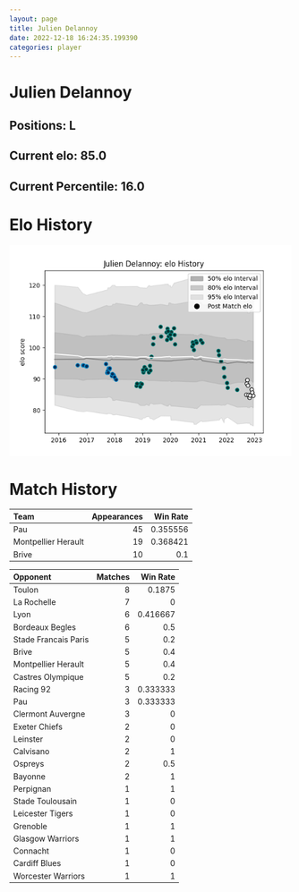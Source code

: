 ```yaml
---  
layout: page  
title: Julien Delannoy  
date: 2022-12-18 16:24:35.199390  
categories: player  
---
```

# Julien Delannoy

## Positions: L

## Current elo: 85.0

## Current Percentile: 16.0

# Elo History


![elo history](history_JulienDelannoy.png)
# Match History


| Team                |   Appearances |   Win Rate |
|:--------------------|--------------:|-----------:|
| Pau                 |            45 |   0.355556 |
| Montpellier Herault |            19 |   0.368421 |
| Brive               |            10 |   0.1      |

| Opponent             |   Matches |   Win Rate |
|:---------------------|----------:|-----------:|
| Toulon               |         8 |   0.1875   |
| La Rochelle          |         7 |   0        |
| Lyon                 |         6 |   0.416667 |
| Bordeaux Begles      |         6 |   0.5      |
| Stade Francais Paris |         5 |   0.2      |
| Brive                |         5 |   0.4      |
| Montpellier Herault  |         5 |   0.4      |
| Castres Olympique    |         5 |   0.2      |
| Racing 92            |         3 |   0.333333 |
| Pau                  |         3 |   0.333333 |
| Clermont Auvergne    |         3 |   0        |
| Exeter Chiefs        |         2 |   0        |
| Leinster             |         2 |   0        |
| Calvisano            |         2 |   1        |
| Ospreys              |         2 |   0.5      |
| Bayonne              |         2 |   1        |
| Perpignan            |         1 |   1        |
| Stade Toulousain     |         1 |   0        |
| Leicester Tigers     |         1 |   0        |
| Grenoble             |         1 |   1        |
| Glasgow Warriors     |         1 |   1        |
| Connacht             |         1 |   0        |
| Cardiff Blues        |         1 |   0        |
| Worcester Warriors   |         1 |   1        |